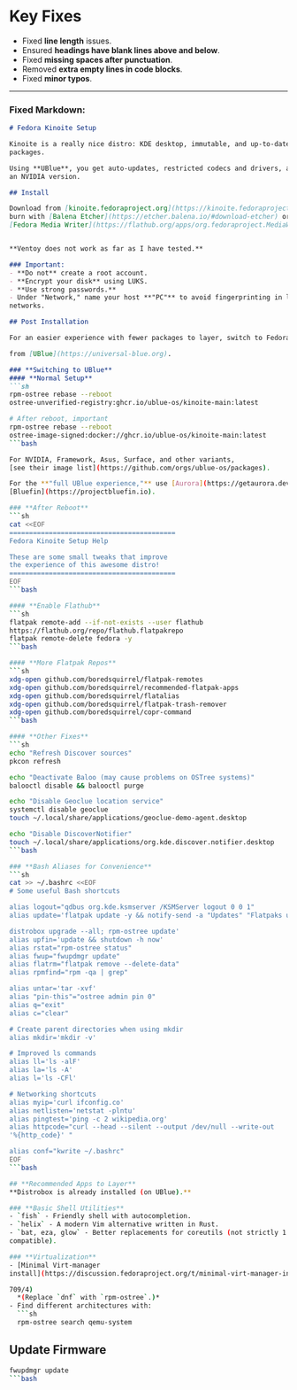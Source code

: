 # **Key Fixes**
- Fixed **line length** issues.
- Ensured **headings have blank lines above and below**.
- Fixed **missing spaces after punctuation**.
- Removed **extra empty lines in code blocks**.
- Fixed **minor typos**.

---

### **Fixed Markdown:**
```markdown
# Fedora Kinoite Setup

Kinoite is a really nice distro: KDE desktop, immutable, and up-to-date Fedora 
packages.

Using **UBlue**, you get auto-updates, restricted codecs and drivers, and even 
an NVIDIA version.

## Install

Download from [kinoite.fedoraproject.org](https://kinoite.fedoraproject.org),  
burn with [Balena Etcher](https://etcher.balena.io/#download-etcher) or  
[Fedora Media Writer](https://flathub.org/apps/org.fedoraproject.MediaWriter).  


**Ventoy does not work as far as I have tested.**  

### Important:
- **Do not** create a root account.
- **Encrypt your disk** using LUKS.
- **Use strong passwords.**
- Under "Network," name your host **"PC"** to avoid fingerprinting in local 
networks.

## Post Installation

For an easier experience with fewer packages to layer, switch to Fedora Kinoite 

from [UBlue](https://universal-blue.org).

### **Switching to UBlue**
#### **Normal Setup**
```sh
rpm-ostree rebase --reboot 
ostree-unverified-registry:ghcr.io/ublue-os/kinoite-main:latest

# After reboot, important
rpm-ostree rebase --reboot 
ostree-image-signed:docker://ghcr.io/ublue-os/kinoite-main:latest
```bash

For NVIDIA, Framework, Asus, Surface, and other variants,  
[see their image list](https://github.com/orgs/ublue-os/packages).

For the **"full UBlue experience,"** use [Aurora](https://getaurora.dev) or 
[Bluefin](https://projectbluefin.io).

### **After Reboot**
```sh
cat <<EOF
==========================================
Fedora Kinoite Setup Help

These are some small tweaks that improve
the experience of this awesome distro!
==========================================
EOF
```bash

#### **Enable Flathub**
```sh
flatpak remote-add --if-not-exists --user flathub 
https://flathub.org/repo/flathub.flatpakrepo
flatpak remote-delete fedora -y
```bash

#### **More Flatpak Repos**
```sh
xdg-open github.com/boredsquirrel/flatpak-remotes
xdg-open github.com/boredsquirrel/recommended-flatpak-apps
xdg-open github.com/boredsquirrel/flatalias
xdg-open github.com/boredsquirrel/flatpak-trash-remover
xdg-open github.com/boredsquirrel/copr-command
```bash

#### **Other Fixes**
```sh
echo "Refresh Discover sources"
pkcon refresh

echo "Deactivate Baloo (may cause problems on OSTree systems)"
balooctl disable && balooctl purge

echo "Disable Geoclue location service"
systemctl disable geoclue
touch ~/.local/share/applications/geoclue-demo-agent.desktop

echo "Disable DiscoverNotifier"
touch ~/.local/share/applications/org.kde.discover.notifier.desktop
```bash

### **Bash Aliases for Convenience**
```sh
cat >> ~/.bashrc <<EOF
# Some useful Bash shortcuts

alias logout="qdbus org.kde.ksmserver /KSMServer logout 0 0 1"
alias update='flatpak update -y && notify-send -a "Updates" "Flatpaks updated"; 

distrobox upgrade --all; rpm-ostree update'
alias upfin='update && shutdown -h now'
alias rstat="rpm-ostree status"
alias fwup="fwupdmgr update"
alias flatrm="flatpak remove --delete-data"
alias rpmfind="rpm -qa | grep"

alias untar='tar -xvf'
alias "pin-this"="ostree admin pin 0"
alias q="exit"
alias c="clear"

# Create parent directories when using mkdir
alias mkdir='mkdir -v'

# Improved ls commands
alias ll='ls -alF'
alias la='ls -A'
alias l='ls -CFl'

# Networking shortcuts
alias myip='curl ifconfig.co'
alias netlisten='netstat -plntu'
alias pingtest='ping -c 2 wikipedia.org'
alias httpcode="curl --head --silent --output /dev/null --write-out 
'%{http_code}' "

alias conf="kwrite ~/.bashrc"
EOF
```bash

## **Recommended Apps to Layer**
**Distrobox is already installed (on UBlue).**

### **Basic Shell Utilities**
- `fish` - Friendly shell with autocompletion.
- `helix` - A modern Vim alternative written in Rust.
- `bat, eza, glow` - Better replacements for coreutils (not strictly 1:1 
compatible).

### **Virtualization**
- [Minimal Virt-manager 
install](https://discussion.fedoraproject.org/t/minimal-virt-manager-install/119

709/4)  
  *(Replace `dnf` with `rpm-ostree`.)*
- Find different architectures with:
  ```sh
  rpm-ostree search qemu-system
  ```

## **Update Firmware**
```sh
fwupdmgr update
```bash